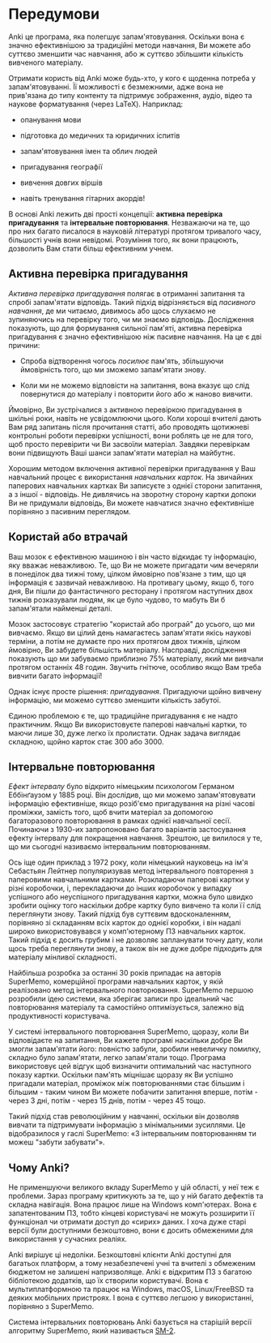 # Передумови

<!-- toc -->

Anki це програма, яка полегшує запам'ятовування. Оскільки вона є значно
ефективнішою за традиційні методи навчання, Ви можете або суттєво зменшити час
навчання, або ж суттєво збільшити кількість вивченого матеріалу.

Отримати користь від Anki може будь-хто, у кого є щоденна потреба у
запам'ятовуванні. Її можливості є безмежними, адже вона не прив'язана до типу
контенту та підтримує зображення, аудіо, відео та наукове форматування (через
LaTeX). Наприклад:

- опанування мови

- підготовка до медичних та юридичних іспитів

- запам'ятовування імен та облич людей

- пригадування географії

- вивчення довгих віршів

- навіть тренування гітарних акордів!

В основі Anki лежить дві прості концепції: **активна перевірка пригадування**
та **інтервальне повторювання**. Незважаючи на те, що про них багато писалося в
науковій літературі протягом тривалого часу, більшості учнів вони невідомі.
Розуміння того, як вони працюють, дозволить Вам стати більш ефективним учнем.

## Активна перевірка пригадування

_Активна перевірка пригадування_ полягає в отриманні запитання та спробі
запам'ятати відповідь. Такий підхід відрізняється від _пасивного навчання_, де
ми читаємо, дивимось або щось слухаємо не зупиняючись на перевірку того, чи ми
знаємо відповідь. Дослідження показують, що для формування сильної пам'яті,
активна перевірка пригадування є значно ефективнішою ніж пасивне навчання.
На це є дві причини:

- Спроба відтворення чогось _посилює_ пам'ять, збільшуючи ймовірність того, що
  ми зможемо запам'ятати знову.

- Коли ми не можемо відповісти на запитання, вона вказує що слід повернутися
  до матеріалу і повторити його або ж наново вивчити.

Ймовірно, Ви зустрічалися з активною перевіркою пригадування в шкільні роки,
навіть не усвідомлюючи цього. Коли хороші вчителі дають Вам ряд запитань після
прочитання статті, або проводять щотижневі контрольні роботи перевірки
успішності, вони роблять це не для того, щоб просто перевірити чи Ви засвоїли
матеріал. Завдяки перевіркам вони підвищують Ваші шанси запам'ятати матеріал на
майбутнє.

Хорошим методом включення активної перевірки пригадування у Ваш навчальний
процес є використання _навчальних карток_. На звичайних паперових навчальних
картках Ви записуєте з однієї сторони запитання, а з іншої - відповідь. Не
дивлячись на зворотну сторону картки допоки Ви не придумали відповідь, Ви
можете навчатися значно ефективніше порівняно з пасивним переглядом.

## Користай або втрачай

Ваш мозок є ефективною машиною і він часто відкидає ту інформацію, яку вважає
неважливою. Те, що Ви не можете пригадати чим вечеряли в понеділок два тижні
тому, цілком ймовірно пов'язане з тим, що ця інформація є зазвичай неважливою.
На противагу цьому, якщо б, того дня, Ви пішли до фантастичного ресторану і
протягом наступних двох тижнів розказували людям, як це було чудово, то мабуть
Ви б запам'ятали найменші деталі.

Мозок застосовує стратегію "користай або програй" до усього, що ми вивчаємо.
Якщо ви цілий день намагаєтесь запам'ятати якісь наукові терміни, а потім не
думаєте про них протягом двох тижнів, цілком ймовірно, Ви забудете більшість
матеріалу. Насправді, дослідження показують що ми забуваємо приблизно 75%
матеріалу, який ми вивчали протягом останніх 48 годин. Звучить гнітюче,
особливо якщо Вам треба вивчити багато інформації!

Однак існує просте рішення: _пригадування_. Пригадуючи щойно вивчену
інформацію, ми можемо суттєво зменшити кількість забутої.

Єдиною проблемою є те, що традиційне пригадування є не надто практичним. Якщо
Ви використовуєте паперові навчальні картки, то маючи лише 30, дуже легко їх
пролистати. Однак задача виглядає складною, щойно карток стає 300 або 3000.

## Інтервальне повторювання

_Ефект інтервалу_ було відкрито німецьким психологом Германом Еббінґаузом у
1885 році. Він дослідив, що ми можемо запам'ятовувати інформацію ефективніше,
якщо розіб'ємо пригадування на різні часові проміжки, замість того, щоб вчити
матеріал за допомогою багаторазового повторювання в рамках однієї навчальної
сесії. Починаючи з 1930-их запропоновано багато варіантів застосування
ефекту інтервалу для покращення навчання. Зрештою, це вилилося у те, що ми
сьогодні називаємо інтервальним повторюванням.

Ось іще один приклад з 1972 року, коли німецький науковець на ім'я Себастьян
Лейтнер популяризував метод інтервального повторення з паперовими навчальними
картками. Розкладаючи паперові картки у різні коробочки, і, перекладаючи до
інших коробочок у випадку успішного або неуспішного пригадування картки, можна
було швидко зробити оцінку того наскільки добре картку було вивчено та
коли її слід переглянути знову. Такий підхід був суттєвим вдосконаленням,
порівняно зі складанням всіх карток до однієї коробки, і він надалі широко
використовувався у комп'ютерному ПЗ навчальних карток. Такий підхід є досить 
грубим і не дозволяє запланувати точну дату, коли щось треба переглянути
знову, а також він не дуже добре підходить для матеріалу мінливої складності.

Найбільша розробка за останні 30 років припадає на авторів SuperMemo,
комерційної програми навчальних карток, у якій реалізовано метод інтервального
повторювання. SuperMemo першою розробили ідею системи, яка зберігає записи
про ідеальний час повторювання матеріалу та самостійно оптимізується, залежно
від продуктивності користувача.

У системі інтервального повторювання SuperMemo, щоразу, коли Ви відповідаєте на
запитання, Ви кажете програмі наскільки добре Ви змогли запам'ятати його:
повністю забули, зробили невеличку помилку, складно було запам'ятати, легко
запам'ятали тощо. Програма використовує цей відгук щоб визначити оптимальний
час наступного показу картки. Оскільки пам'ять міцнішає щоразу як Ви успішно
пригадали матеріал, проміжок між повторюваннями стає більшим і більшим - таким
чином Ви можете побачити запитання вперше, потім - через 3 дні, потім -
через 15 днів, потім - через 45 тощо.

Такий підхід став революційним у навчанні, оскільки він дозволяв вивчати та
підтримувати інформацію з мінімальними зусиллями. Це відобразилося у
гаслі SuperMemo: «З інтервальним повторюванням ти можеш "забути забувати"».

## Чому Anki?

Не применшуючи великого вкладу SuperMemo у цій області, у неї теж є проблеми.
Зараз програму критикують за те, що у ній багато дефектів та складна навігація.
Вона працює лише на Windows комп'ютерах. Вона є запатентованим ПЗ, тобто
кінцеві користувачі не можуть розширити її функціонал чи отримати доступ до
«сирих» даних. І хоча дуже старі версії були доступними безкоштовно, вони є
досить обмеженими для використання у сучасних реаліях.

Anki вирішує ці недоліки. Безкоштовні клієнти Anki доступні для багатьох
платформ, а тому незабезпечені учні та вчителі з обмеженим бюджетом не залишені
напризволяще. Anki є відкритим ПЗ з багатою бібліотекою додатків, що їх 
створили користувачі. Вона є мультиплатформною та працює на Windows, macOS, 
Linux/FreeBSD та деяких мобільних пристроях. І вона є суттєво легшою у
використанні, порівняно з SuperMemo.

Система інтервальних повторювань Anki базується на старішій версії алгоритму
SuperMemo, який називається [SM-2](faqs.md).

